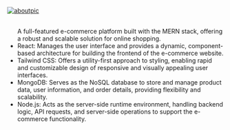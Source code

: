 [![aboutpic](https://github.com/user-attachments/assets/d5620369-a665-493f-8b82-1fabac42ac76)](https://fanverse-ecommerce-mern-website.vercel.app/static/media/aboutpic.de57dd1662c50ae427c0.png)
<br>
<br>
<ul>
  A full-featured e-commerce platform built with the MERN stack, offering a robust and scalable solution for online shopping. <br>
  <li>
    React: Manages the user interface and provides a dynamic, component-based architecture for building the frontend of the e-commerce website. <br>
  </li>
  <li>
    Tailwind CSS: Offers a utility-first approach to styling, enabling rapid and customizable design of responsive and visually appealing user interfaces. <br>
  </li>
  <li>
    MongoDB: Serves as the NoSQL database to store and manage product data, user information, and order details, providing flexibility and scalability. <br>
  </li>
  <li>
    Node.js: Acts as the server-side runtime environment, handling backend logic, API requests, and server-side operations to support the e-commerce functionality.
  </li>
</ul>
